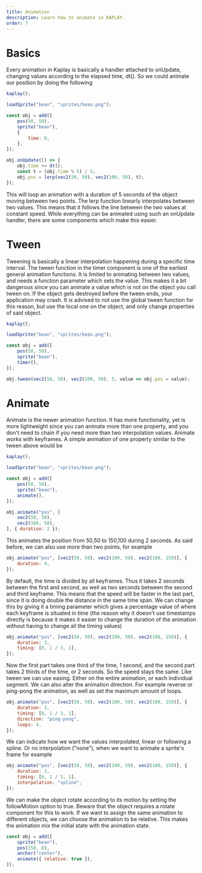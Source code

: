 ```yaml
---
title: Animation
description: Learn how to animate in KAPLAY.
order: 7
---
```


# Basics

Every animation in Kaplay is basically a handler attached to onUpdate, changing
values according to the elapsed time, dt(). So we could animate our position by
doing the following

```js
kaplay();

loadSprite("bean", "sprites/bean.png");

const obj = add([
    pos(50, 50),
    sprite("bean"),
    {
        time: 0,
    },
]);

obj.onUpdate(() => {
    obj.time += dt();
    const t = (obj.time % 5) / 5;
    obj.pos = lerp(vec2(50, 50), vec2(100, 50), t);
});
```

This will loop an animation with a duration of 5 seconds of the object moving
between two points. The lerp function linearly interpolates between two values.
This means that it follows the line between the two values at constant speed.
While everything can be animated using such an onUpdate handler, there are some
components which make this easier.

# Tween

Tweening is basically a linear interpolation happening during a specific time
interval. The tween function in the timer component is one of the earliest
general animation functions. It is limited to animating between two values, and
needs a function parameter which sets the value. This makes it a bit dangerous
since you can animate a value which is not on the object you call tween on. If
the object gets destroyed before the tween ends, your application may crash. It
is advised to not use the global tween function for this reason, but use the
local one on the object, and only change properties of said object.

```js
kaplay();

loadSprite("bean", "sprites/bean.png");

const obj = add([
    pos(50, 50),
    sprite("bean"),
    timer(),
]);

obj.tween(vec2(50, 50), vec2(100, 50), 5, value => obj.pos = value);
```

# Animate

Animate is the newer animation function. It has more functionality, yet is more
lightweight since you can animate more than one property, and you don't need to
chain if you need more than two interpolation values. Animate works with
keyframes. A simple animation of one property similar to the tween above would
be

```js
kaplay();

loadSprite("bean", "sprites/bean.png");

const obj = add([
    pos(50, 50),
    sprite("bean"),
    animate(),
]);

obj.animate("pos", [
    vec2(50, 50),
    vec2(100, 50),
], { duration: 2 });
```

This animates the position from 50,50 to 150,100 during 2 seconds. As said
before, we can also use more than two points, for example

```js
obj.animate("pos", [vec2(50, 50), vec2(100, 50), vec2(100, 150)], {
    duration: 4,
});
```

By default, the time is divided by all keyframes. Thus it takes 2 seconds
between the first and second, as well as two seconds between the second and
third keyframe. This means that the speed will be faster in the last part, since
it is doing double the distance in the same time span. We can change this by
giving it a timing parameter which gives a percentage value of where each
keyframe is situated in time (the reason why it doesn't use timestamps directly
is because it makes it easier to change the duration of the animation without
having to change all the timing values)

```js
obj.animate("pos", [vec2(50, 50), vec2(100, 50), vec2(100, 150)], {
    duration: 3,
    timing: [0, 1 / 3, 1],
});
```

Now the first part takes one third of the time, 1 second, and the second part
takes 2 thirds of the time, or 2 seconds. So the speed stays the same. Like
tween we can use easing. Either on the entire animation, or each individual
segment. We can also alter the animation direction. For example reverse or
ping-pong the animation, as well as set the maximum amount of loops.

```js
obj.animate("pos", [vec2(50, 50), vec2(100, 50), vec2(100, 150)], {
    duration: 3,
    timing: [0, 1 / 3, 1],
    direction: "ping-pong",
    loops: 4,
});
```

We can indicate how we want the values interpolated, linear or following a
spline. Or no interpolation ("none"), when we want to animate a sprite's frame
for example

```js
obj.animate("pos", [vec2(50, 50), vec2(100, 50), vec2(100, 150)], {
    duration: 3,
    timing: [0, 1 / 3, 1],
    interpolation: "spline",
});
```
We can make the object rotate according to its motion by setting the followMotion option to true. Beware that the object requires a rotate component for this to work.
If we want to assign the same animation to different objects, we can choose the animation to be relative. This makes the animation mix the initial state with the animation state.
```js
const obj = add([
    sprite("bean"),
    pos(150, 0),
    anchor("center"),
    animate({ relative: true }),
]);
```

